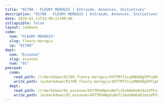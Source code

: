 ```yaml
---
title: "91700 - FLEURY MEROGIS | Entraide, Annonces, Initiatives"
description: "91700 - FLEURY MEROGIS | Entraide, Annonces, Initiatives"
date: 2020-01-11T14:09:21+09:00
collapsible: false
layout: commune
comm:
  nom: "FLEURY MEROGIS"
  slug: fleury-merogis
  cp: "91700"
dept:
  nom: "Essonne"
  slug: essonne
  num: "91"
peerpad:
  comm:
    read_path: /r/markdown/91700_fleury-merogis/4XTTM77scyDNKA8g5PFzpNvoZv2s4wp74Rja8PTy3PCamK1VW
    write_path: /w/markdown/91700_fleury-merogis/4XTTM77scyDNKA8g5PFzpNvoZv2s4wp74Rja8PTy3PCamK1VW-K3TgUYR7ohN7YXVkdn268YoTA7fYd6vHhDcwE4cx2yqZNLPfdom9UAMTfqkLrWevXxcMgX2x4LBSH67ppEHPbUBPVPTSXAWkbsL4bEmPMoBkQ7uzndc8YqQQFPTKuSgiikLxbDye
  dept:
    read_path: /r/markdown/91_essonne/4XTTM3ANpUsBoTi2knbHmboBJda1dTFu7ky8ZK9dB2RyMMfWF
    write_path: /w/markdown/91_essonne/4XTTM3ANpUsBoTi2knbHmboBJda1dTFu7ky8ZK9dB2RyMMfWF-K3TgUyWqeJSocSvH4aaj1ao8GVHVL7XNdUYQ4QUUeH9BAdnr24zoBJ2C3FCPvjfnNG6dyrzadtyfizxGKpMjZFU9wDjSpA4g6VtDcxL8iEmbLsyV9TFoF7XzgcRopbNZHgpYvcW3
---
```


